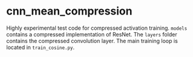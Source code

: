 # cnn_mean_compression
Highly experimental test code for compressed activation training.
`models` contains a compressed implementation of ResNet. The `layers` folder
contains the compressed convolution layer. The main training loop is located
in `train_cosine.py`.
